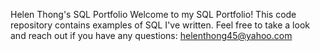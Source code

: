 Helen Thong's SQL Portfolio
Welcome to my SQL Portfolio! This code repository contains examples of SQL I've written. Feel free to take a look and reach out if you have any questions: helenthong45@yahoo.com
